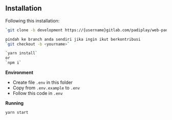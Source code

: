 ## Installation

Following this installation:

```sh
`git clone -b development https://{username}gitlab.com/padiplay/web-padiplay-v2.git`

pindah ke branch anda sendiri jika ingin ikut berkontribusi
`git checkout -b <yourname>`

`yarn install`
or
`npm i`
```

**Environment**
- Create file `.env` in this folder
- Copy from `.env.example` to `.env`
- Follow this code in `.env`

**Running**

```sh
yarn start
```